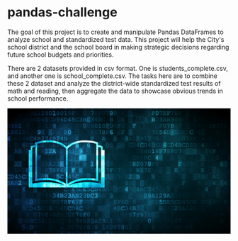 # pandas-challenge

The goal of this project is to create and manipulate Pandas DataFrames to analyze school and standardized test data.
This project will help the City's school district and the school board in making strategic decisions regarding future school budgets and priorities.

There are 2 datasets provided in csv format. One is students_complete.csv, and another one is school_complete.csv. The tasks here are to combine these 2 dataset and analyze the district-wide standardized test results of math and reading, then aggregate the data to showcase obvious trends in school performance.

![alt text](https://github.com/TaiShan16/pandas-challenge/blob/main/education.png)
